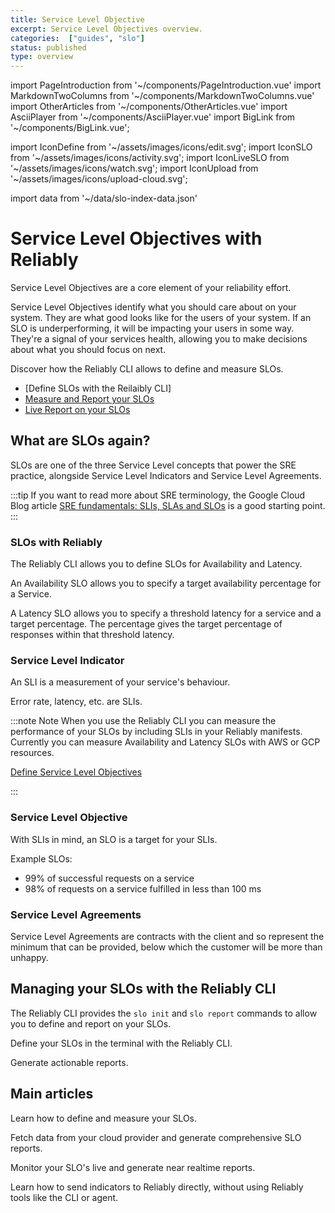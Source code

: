 ```yaml
---
title: Service Level Objective
excerpt: Service Level Objectives overview.
categories:  ["guides", "slo"]
status: published
type: overview
---
```

import PageIntroduction from '~/components/PageIntroduction.vue'
import MarkdownTwoColumns from '~/components/MarkdownTwoColumns.vue'
import OtherArticles from '~/components/OtherArticles.vue'
import AsciiPlayer from '~/components/AsciiPlayer.vue'
import BigLink from '~/components/BigLink.vue';

import IconDefine from '~/assets/images/icons/edit.svg';
import IconSLO from '~/assets/images/icons/activity.svg';
import IconLiveSLO from '~/assets/images/icons/watch.svg';
import IconUpload from '~/assets/images/icons/upload-cloud.svg';

import data from '~/data/slo-index-data.json'

# Service Level Objectives with Reliably

<PageIntroduction>

  Service Level Objectives are a core element of your reliability effort.

  Service Level Objectives identify what you should care about on your system. They are what good looks like for the users of your system. If an SLO is underperforming, it will be impacting your users in some way.
  They're a signal of your services health, allowing you to make decisions about what you should focus on next.

  Discover how the Reliably CLI allows to define and measure SLOs.

</PageIntroduction>

* [Define SLOs with the Reilaibly CLI]
* [Measure and Report your SLOs]
* [Live Report on your SLOs]

[Define SLOs with the Reliably CLI]: /docs/guides/slo/define-slos/
[Measure and Report your SLOs]: /docs/guides/slo/slo-reports/
[Live Report on your SLOs]: /docs/guides/slo/live-reporting/


## What are SLOs again?

SLOs are one of the three Service Level concepts that power the SRE practice,
alongside Service Level Indicators and Service Level Agreements.

:::tip
If you want to read more about SRE terminology, the Google Cloud Blog
article <a href="https://cloud.google.com/blog/products/devops-sre/sre-fundamentals-slis-slas-and-slos" target="_blank" rel="noopener noreferer">SRE fundamentals: SLIs, SLAs and SLOs</a> is a good starting point.
:::

### SLOs with Reliably

The Reliably CLI allows you to define SLOs for Availability and Latency.

An Availability SLO allows you to specify a target availability percentage for a Service.

A Latency SLO allows you to specify a threshold latency for a service and a target percentage. The percentage gives the target percentage of responses within that threshold latency.


### Service Level Indicator

An SLI is a measurement of your service's behaviour.

Error rate, latency, etc.
are SLIs.

:::note Note
  When you use the Reliably CLI you can measure the performance of your SLOs by including SLIs in your Reliably manifests. Currently you can measure Availability and Latency SLOs with AWS or GCP resources.

  [Define Service Level Objectives]

:::

[Define Service Level Objectives]: /docs/guides/slo/define-slos/

### Service Level Objective

With SLIs in mind, an SLO is a target for your SLIs.

Example SLOs:

- 99% of successful requests on a service
- 98% of requests on a service fulfilled in less than 100 ms

### Service Level Agreements

Service Level Agreements are contracts with the client and so represent the minimum that can be provided, below which the customer will be more than unhappy.




## Managing your SLOs with the Reliably CLI

The Reliably CLI provides the  `slo init` and `slo report` commands to allow you to define and report on your SLOs.


Define your SLOs in the terminal with the Reliably CLI.
<AsciiPlayer id="409008" />

Generate actionable reports.
<AsciiPlayer id="409053" />

## Main articles

<MarkdownTwoColumns>
  <BigLink to="/guides/slo/define-slos/" :external="false" :dark="true">
    <template v-slot:header>
      Define your Service Level Objectives
    </template>
    <template v-slot:icon>
      <IconDefine />
    </template>
    <p>Learn how to define and measure your SLOs.</p>
  </BigLink>
  <BigLink to="/guides/slo/slo-reports/" :external="false" :dark="true">
    <template v-slot:header>
      Generate SLO reports
    </template>
    <template v-slot:icon>
      <IconSLO />
    </template>
    <p>Fetch data from your cloud provider and generate comprehensive SLO reports.</p>
  </BigLink>
  <BigLink to="/guides/slo/live-reporting/" :external="false" :dark="true">
    <template v-slot:header>
      Live SLO reports
    </template>
    <template v-slot:icon>
      <IconLiveSLO />
    </template>
    <p>Monitor your SLO's live and generate near realtime reports.</p>
  </BigLink>
  <BigLink to="/guides/slo/sending-custom-indicators/" :external="false" :dark="true">
    <template v-slot:header>
      Send Custom Indicators
    </template>
    <template v-slot:icon>
      <IconUpload />
    </template>
    <p>Learn how to send indicators to Reliably directly, without using Reliably tools like the CLI or agent.</p>
  </BigLink>
</MarkdownTwoColumns>




